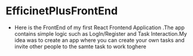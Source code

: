 # EfficinetPlusFrontEnd
  * Here is the FrontEnd of my first React Frontend Application .The app contains simple logic such as LogIn/Register and Task Interaction.My idea was to create an app  where you can create your own tasks and invite other people to the samte task to work toghere

  
